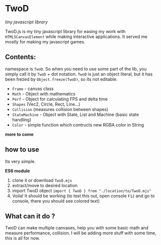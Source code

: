 # TwoD

_tiny javascript library_

TwoD.js is my tiny javascript library for easing my work with `HTML5CanvasElement` while making interactive applications. It served me mostly for making my javascript games.

## Contents:

namespace is `TwoD`. So when you need to use some part of the lib, you simply call it by `TwoD` + dot notation.
`TwoD` is just an object literal, but it has been frezed by `Object.freeze(TwoD)`, so its not editable.

- `Frame` - canvas class
- `Math` - Object with mathematics
- `Perf` - Object for calculating FPS and delta time
- `Shapes` (Vec2, Circle, Rect, Line...)
- `Collision` (measures collision between shapes)
- `StateMachine` - Object with State, List and Machine (basic state handling)
- `Color` - simple function which contructs new RGBA color in String 

**more to come**

## how to use

Its very simple.

**ES6 module**

1. clone it or download `TwoD.mjs`
2. extract/move to desired location
3. import TwoD object `import { TwoD } from "./location/to/TwoD.mjs"`
4. Voila! It should be working (to test this out, open console `F12` and go to console, there you should see colored text)


## What can it do ?

TwoD can make multiple canvases, help you with some basic math and measure performance, collision. I will be adding more stuff with some time, this is all for now.
